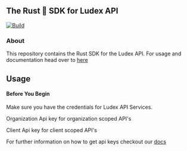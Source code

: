 ## The Rust 🦀 SDK for Ludex API

[![Build](https://github.com/allentsangdev/ludex-rust-sdk/actions/workflows/build.yml/badge.svg)](https://github.com/allentsangdev/ludex-rust-sdk/actions/workflows/build.yml)

### About

This repository contains the Rust SDK for the Ludex API.
For usage and documentation head over to [here](https://allentsangdev.github.io/ludex-rust-sdk/ludex_rust_sdk/)

## Usage

#### Before You Begin

Make sure you have the credentials for Ludex API Services.

Organization Api key for organization scoped API's

Client Api key for client scoped API's

For further information on how to get api keys checkout our [docs](https://docs.ludex.gg/dashboard/get-your-api-keys)
